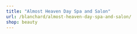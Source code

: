 ```yaml
---
title: "Almost Heaven Day Spa and Salon"
url: /blanchard/almost-heaven-day-spa-and-salon/
shop: beauty
---
```

